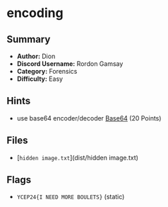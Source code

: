 # encoding

## Summary
- **Author:** Dion
- **Discord Username:** Rordon Gamsay
- **Category:** Forensics
- **Difficulty:** Easy

## Hints
- use base64 encoder/decoder [Base64](https://www.base64decode.org/) (20 Points)

## Files
- [`hidden image.txt`](dist/hidden image.txt)

## Flags
- `YCEP24{I NEED MORE BOULETS}` (static)
